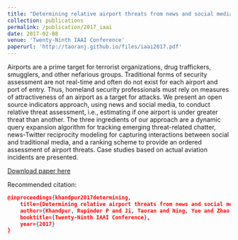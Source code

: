 ```yaml
---
title: "Determining relative airport threats from news and social media"
collection: publications
permalink: /publication/2017_iaai
date: 2017-02-08
venue: 'Twenty-Ninth IAAI Conference'
paperurl: 'http://taoranj.github.io/files/iaai2017.pdf'
---
```


Airports are a prime target for terrorist organizations, drug traffickers, smugglers, and other nefarious groups. Traditional forms of security assessment are not real-time and often do not exist for each airport and port of entry. Thus, homeland security professionals must rely on measures of attractiveness of an airport as a target for attacks. We present an open source indicators approach, using news and social media, to conduct relative threat assessment, i.e., estimating if one airport is under greater threat than another. The three ingredients of our approach are a dynamic query expansion algorithm for tracking emerging threat-related chatter, news-Twitter reciprocity modeling for capturing interactions between social and traditional media, and a ranking scheme to provide an ordered assessment of airport threats. Case studies based on actual aviation incidents are presented.

[Download paper here](http://taoranj.github.io/files/iaai2017.pdf)

Recommended citation:
```json
@inproceedings{khandpur2017determining,
    title={Determining relative airport threats from news and social media},
    author={Khandpur, Rupinder P and Ji, Taoran and Ning, Yue and Zhao, Liang and Lu, Chang-Tien and Smith, Erik R and Adams, Christopher and Ramakrishnan, Naren},
    booktitle={Twenty-Ninth IAAI Conference},
    year={2017}
}
```
